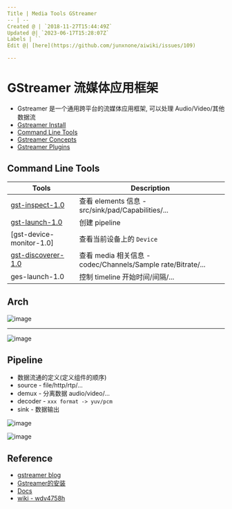```yaml
---
Title | Media Tools GStreamer
-- | --
Created @ | `2018-11-27T15:44:49Z`
Updated @| `2023-06-17T15:28:07Z`
Labels | ``
Edit @| [here](https://github.com/junxnone/aiwiki/issues/109)

---
```


# GStreamer 流媒体应用框架

- Gstreamer 是一个通用跨平台的流媒体应用框架, 可以处理 Audio/Video/其他数据流
- [Gstreamer Install](/Gstreamer_Install)
- [Command Line Tools](#Command-Line-Tools)
- [Gstreamer Concepts](/Gstreamer_Concepts)
- [Gstreamer Plugins](/Gstreamer_Plugins)

## Command Line Tools

Tools | Description
-- | --
[gst-inspect-1.0](gstreamer_tools_gst_inspect) | 查看 elements 信息 - src/sink/pad/Capabilities/...
[gst-launch-1.0](/gstreamer_tools_gst_launch) | 创建 pipeline
[gst-device-monitor-1.0]  |  查看当前设备上的 `Device`
[gst-discoverer-1.0](gstreamer_tools_gst_discoverer) | 查看 media 相关信息 - codec/Channels/Sample rate/Bitrate/...
ges-launch-1.0 | 控制 timeline 开始时间/间隔/...

## Arch

![image](https://user-images.githubusercontent.com/2216970/138202047-986a28dc-ede5-4c42-b8c7-f0d802b7512e.png)

---

![image](https://user-images.githubusercontent.com/2216970/138202714-cef78876-0d68-4811-9f57-a5a583e552a7.png)



## Pipeline
- 数据流通的定义(定义组件的顺序)
- source - file/http/rtp/...
- demux - 分离数据 audio/video/...
- decoder - `xxx format -> yuv/pcm`
- sink - 数据输出

![image](https://user-images.githubusercontent.com/2216970/138111410-65ed98b9-82a7-4097-91da-cbaa2c8a47da.png)

![image](https://user-images.githubusercontent.com/2216970/138203169-3e1ebef5-fb7f-4c08-a5d8-5a41159f3be9.png)


## Reference
- [gstreamer blog](https://blog.csdn.net/knowledgebao/article/category/8053683)
- [Gstreamer的安装](https://blog.csdn.net/knowledgebao/article/details/83993255)
- [Docs](https://thiblahute.github.io/GStreamer-doc/index.html?gi-language=c)
- [wiki - wdv4758h](https://wdv4758h.github.io/notes/multimedia/gstreamer.html#)







